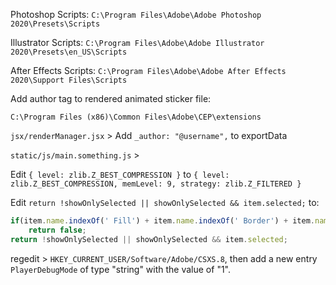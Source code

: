 Photoshop Scripts: `C:\Program Files\Adobe\Adobe Photoshop 2020\Presets\Scripts`

Illustrator Scripts: `C:\Program Files\Adobe\Adobe Illustrator 2020\Presets\en_US\Scripts`

After Effects Scripts: `C:\Program Files\Adobe\Adobe After Effects 2020\Support Files\Scripts`

Add author tag to rendered animated sticker file:

`C:\Program Files (x86)\Common Files\Adobe\CEP\extensions`

`jsx/renderManager.jsx` > Add `_author: "@username",` to exportData

`static/js/main.something.js` >

Edit `{ level: zlib.Z_BEST_COMPRESSION }` to `{ level: zlib.Z_BEST_COMPRESSION, memLevel: 9, strategy: zlib.Z_FILTERED }`

Edit `return !showOnlySelected || showOnlySelected && item.selected;` to:
	
```js
if(item.name.indexOf(' Fill') + item.name.indexOf(' Border') + item.name.indexOf(' Main') + item.name.indexOf('Pre-comp') + item.name.indexOf(' Comp') > -1)
	return false;
return !showOnlySelected || showOnlySelected && item.selected;
```

regedit > `HKEY_CURRENT_USER/Software/Adobe/CSXS.8`, then add a new entry `PlayerDebugMode` of type "string" with the value of "1".
